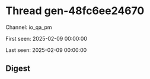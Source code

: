 # Thread gen-48fc6ee24670
Channel: io_qa_pm

First seen: 2025-02-09 00:00:00

Last seen: 2025-02-09 00:00:00

## Digest


